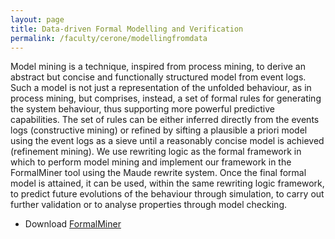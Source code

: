 ```yaml
---
layout: page
title: Data-driven Formal Modelling and Verification
permalink: /faculty/cerone/modellingfromdata
---
```


Model mining is a technique, inspired from process mining, to derive an abstract but concise and functionally structured model from event logs. Such a model is not just a representation of the unfolded behaviour, as in process mining, but comprises, instead, a set of formal rules for generating the system behaviour, thus supporting more powerful predictive capabilities. The set of rules can be either inferred directly from the events logs (constructive mining) or refined by sifting a plausible a priori model using the event logs as a sieve until a reasonably concise model is achieved (refinement mining). We use rewriting logic as the formal framework in which to perform model mining and implement our framework in the FormalMiner tool using the Maude rewrite system. Once the final formal model is attained, it can be used, within the same rewriting logic framework, to predict future evolutions of the behaviour through simulation, to carry out further validation or to analyse properties through model checking.
- Download [FormalMiner](formalminer.zip) 
